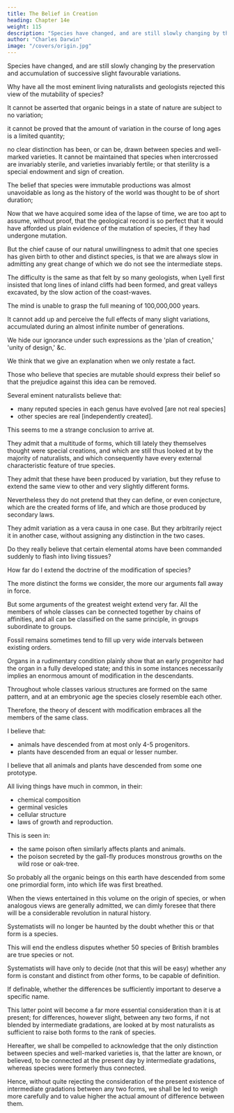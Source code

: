 ```yaml
---
title: The Belief in Creation
heading: Chapter 14e
weight: 115
description: "Species have changed, and are still slowly changing by the preservation and accumulation variations"
author: "Charles Darwin"
image: "/covers/origin.jpg"
---
```


<!-- I have now recapitulated the chief facts and considerations which have thoroughly convinced me that  -->

Species have changed, and are still slowly changing by the preservation and accumulation of successive slight favourable variations. 

Why have all the most eminent living naturalists and geologists rejected this view of the mutability of species? 

It cannot be asserted that organic beings in a state of nature are subject to no variation; 

it cannot be proved that the amount of variation in the course of long ages is a limited quantity; 

no clear distinction has been, or can be, drawn between species and well-marked varieties. It cannot be maintained that species when intercrossed are invariably sterile, and varieties invariably fertile; or that sterility is a special endowment and sign of creation.

The belief that species were immutable productions was almost unavoidable as long as the history of the world was thought to be of short duration; 

Now that we have acquired some idea of the lapse of time, we are too apt to assume, without proof, that the geological record is so perfect that it would have afforded us plain evidence of the mutation of species, if they had undergone mutation. 

But the chief cause of our natural unwillingness to admit that one species has given birth to other and distinct species, is that we are always slow in admitting any great change of which we do not see the intermediate steps.

The difficulty is the same as that felt by so many geologists, when Lyell first insisted that long lines of inland cliffs had been formed, and great valleys excavated, by the slow action of the coast-waves. 

The mind is unable to grasp the full meaning of 100,000,000 years.

It cannot add up and perceive the full effects of many slight variations, accumulated during an almost infinite number of generations.


<!-- Although I am fully convinced of the truth of the views given in this volume under the form of an abstract, I by no means expect to convince experienced naturalists whose minds are stocked with a multitude of facts all viewed, during a long course of years, from a point of view directly opposite to mine. -->

We hide our ignorance under such expressions as the 'plan of creation,' 'unity of design,' &c.

We think that we give an explanation when we only restate a fact.

<!-- Any one whose disposition leads him to attach more weight to unexplained difficulties than to the explanation of a certain number of facts will certainly reject my theory.  -->

<!-- A few naturalists, endowedwith much flexibility of mind, and who have already begun to doubt on the immutability of species, may be influenced by this volume; but I look with confidence to the future, to young and rising naturalists, who will be able to view both sides of the question with impartiality.  -->

Those who believe that species are mutable should express their belief so that the prejudice against this idea can be removed.

<!-- will do good service by conscientiously expressing his conviction. for only thus can the load of prejudice by which this subject is overwhelmed . -->

Several eminent naturalists believe that:
- many reputed species in each genus have evolved [are not real species]
- other species are real [independently created]. 

This seems to me a strange conclusion to arrive at. 

They admit that a multitude of forms, which till lately they themselves thought were special creations, and which are still thus looked at by the majority of naturalists, and which consequently have every external characteristic feature of true species.

They admit that these have been produced by variation, but they refuse to extend the same view to other and very slightly different forms.

Nevertheless they do not pretend that they can define, or even conjecture, which are the created forms of life, and which are those produced by secondary laws.

They admit variation as a vera causa in one case. But they arbitrarily reject it in another case, without assigning any distinction in the two cases.

<!-- The day will come when this will be given as a curious illustration of the blindness of preconceived opinion. -->

<!-- These authors seem no more startled at a miraculous act of creation than at an ordinary birth. But   at innumerable periods in the earth's history-->

Do they really believe that certain elemental atoms have been commanded suddenly to flash into living tissues? 

<!-- Do they believe that at each supposed act of creation one individual or many were produced? 

Were all the infinitely numerous kinds of animals and plants created as eggs or seed, or as full grown? 

and in the case of mammals, were they created bearing the false marks of nourishment from the mother's womb? Although naturalists very properly demand a full explanation of every difficulty from those who believe in the mutability of species, on their own side they ignore the whole subject of the first appearance of species in what they consider reverent silence. -->

How far do I extend the doctrine of the modification of species?

 <!-- The question is difficult to answer, because  -->

The more distinct the forms we consider, the more our arguments fall away in force.

But some arguments of the greatest weight extend very far. All the members of whole classes can be connected together by chains of affinities, and all can be classified on the same principle, in groups subordinate to groups. 

Fossil remains sometimes tend to fill up very wide intervals between existing orders.

Organs in a rudimentary condition plainly show that an early progenitor had the organ in a fully developed state; and this in some instances necessarily implies an enormous amount of modification in the descendants. 

Throughout whole classes various structures are formed on the same pattern, and at an embryonic age the species closely resemble each other.

Therefore, the theory of descent with modification embraces all the members of the same class.

I believe that:
- animals have descended from at most only 4-5 progenitors.
- plants have descended from an equal or lesser number.

I believe that all animals and plants have descended from some one prototype. 

All living things have much in common, in their:
- chemical composition
- germinal vesicles
- cellular structure
- laws of growth and reproduction. 

This is seen in:
- the same poison often similarly affects plants and animals.
- the poison secreted by the gall-fly produces monstrous growths on the wild rose or oak-tree.

So probably all the organic beings on this earth have descended from some one primordial form, into which life was first breathed.

When the views entertained in this volume on the origin of species, or when analogous views are generally admitted, we can dimly foresee that there will be a considerable revolution in natural history. 

Systematists will no longer be haunted by the doubt whether this or that form is a species. 

This will end the endless disputes whether 50 species of British brambles are true species or not.

Systematists will have only to decide (not that this will be easy) whether any form is constant and distinct from other forms, to be capable of definition.

If definable, whether the differences be sufficiently important to deserve a specific name. 

This latter point will become a far more essential consideration than it is at present; for differences, however slight, between any two forms, if not blended by intermediate gradations, are looked at by most naturalists as sufficient to raise both forms to the rank of species.

Hereafter, we shall be compelled to acknowledge that the only distinction between species and well-marked varieties is, that the latter are known, or believed, to be connected at the present day by intermediate gradations, whereas species were formerly thus connected.

Hence, without quite rejecting the consideration of the present existence of intermediate gradations between any two forms, we shall be led to weigh more carefully and to value higher the actual amount of difference between them. 
